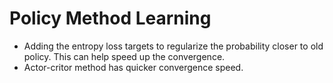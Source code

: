 # Policy Method Learning

* Adding the entropy loss targets to regularize the probability closer to old policy. This can help speed up the convergence.
* Actor-critor method has quicker convergence speed.